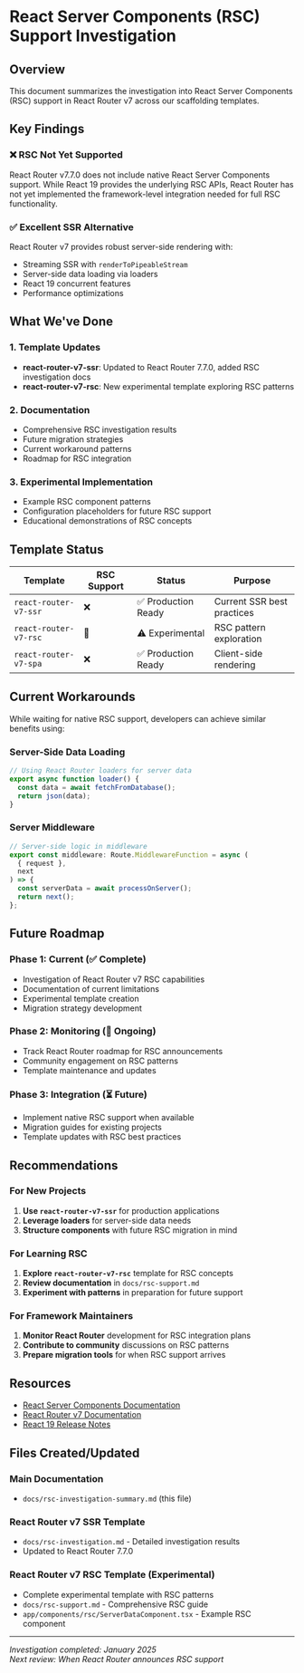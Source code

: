 # React Server Components (RSC) Support Investigation

## Overview

This document summarizes the investigation into React Server Components (RSC) support in React Router v7 across our scaffolding templates.

## Key Findings

### ❌ RSC Not Yet Supported
React Router v7.7.0 does not include native React Server Components support. While React 19 provides the underlying RSC APIs, React Router has not yet implemented the framework-level integration needed for full RSC functionality.

### ✅ Excellent SSR Alternative
React Router v7 provides robust server-side rendering with:
- Streaming SSR with `renderToPipeableStream`
- Server-side data loading via loaders
- React 19 concurrent features
- Performance optimizations

## What We've Done

### 1. Template Updates
- **react-router-v7-ssr**: Updated to React Router 7.7.0, added RSC investigation docs
- **react-router-v7-rsc**: New experimental template exploring RSC patterns

### 2. Documentation
- Comprehensive RSC investigation results
- Future migration strategies
- Current workaround patterns
- Roadmap for RSC integration

### 3. Experimental Implementation
- Example RSC component patterns
- Configuration placeholders for future RSC support
- Educational demonstrations of RSC concepts

## Template Status

| Template | RSC Support | Status | Purpose |
|----------|-------------|--------|---------|
| `react-router-v7-ssr` | ❌ | ✅ Production Ready | Current SSR best practices |
| `react-router-v7-rsc` | 🔬 | ⚠️ Experimental | RSC pattern exploration |
| `react-router-v7-spa` | ❌ | ✅ Production Ready | Client-side rendering |

## Current Workarounds

While waiting for native RSC support, developers can achieve similar benefits using:

### Server-Side Data Loading
```typescript
// Using React Router loaders for server data
export async function loader() {
  const data = await fetchFromDatabase();
  return json(data);
}
```

### Server Middleware
```typescript
// Server-side logic in middleware
export const middleware: Route.MiddlewareFunction = async (
  { request },
  next
) => {
  const serverData = await processOnServer();
  return next();
};
```

## Future Roadmap

### Phase 1: Current (✅ Complete)
- Investigation of React Router v7 RSC capabilities
- Documentation of current limitations
- Experimental template creation
- Migration strategy development

### Phase 2: Monitoring (🔄 Ongoing)
- Track React Router roadmap for RSC announcements
- Community engagement on RSC patterns
- Template maintenance and updates

### Phase 3: Integration (⏳ Future)
- Implement native RSC support when available
- Migration guides for existing projects
- Template updates with RSC best practices

## Recommendations

### For New Projects
1. **Use `react-router-v7-ssr`** for production applications
2. **Leverage loaders** for server-side data needs
3. **Structure components** with future RSC migration in mind

### For Learning RSC
1. **Explore `react-router-v7-rsc`** template for RSC concepts
2. **Review documentation** in `docs/rsc-support.md`
3. **Experiment with patterns** in preparation for future support

### For Framework Maintainers
1. **Monitor React Router** development for RSC integration plans
2. **Contribute to community** discussions on RSC patterns
3. **Prepare migration tools** for when RSC support arrives

## Resources

- [React Server Components Documentation](https://react.dev/reference/rsc/server-components)
- [React Router v7 Documentation](https://reactrouter.com/)
- [React 19 Release Notes](https://react.dev/blog/2024/12/05/react-19)

## Files Created/Updated

### Main Documentation
- `docs/rsc-investigation-summary.md` (this file)

### React Router v7 SSR Template
- `docs/rsc-investigation.md` - Detailed investigation results
- Updated to React Router 7.7.0

### React Router v7 RSC Template (Experimental)
- Complete experimental template with RSC patterns
- `docs/rsc-support.md` - Comprehensive RSC guide
- `app/components/rsc/ServerDataComponent.tsx` - Example RSC component

---

*Investigation completed: January 2025*  
*Next review: When React Router announces RSC support*